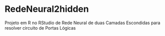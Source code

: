 # RedeNeural2hidden
Projeto em R no RStudio de Rede Neural de duas Camadas Escondidas para resolver circuito de Portas Lógicas

